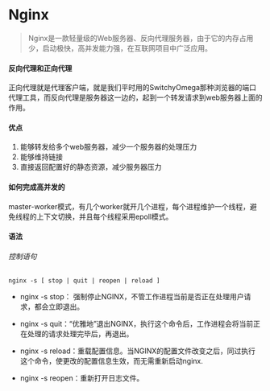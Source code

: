 # Nginx

> Nginx是一款轻量级的Web服务器、反向代理服务器，由于它的内存占用少，启动极快，高并发能力强，在互联网项目中广泛应用。



#### 反向代理和正向代理

正向代理就是代理客户端，就是我们平时用的SwitchyOmega那种浏览器的端口代理工具，而反向代理是服务器这一边的，起到一个转发请求到web服务器上面的作用。



#### 优点

1. 能够转发给多个web服务器，减少一个服务器的处理压力
2. 能够维持链接
3. 直接返回配置好的静态资源，减少服务器压力



#### 如何完成高并发的

master-worker模式，有几个worker就开几个进程，每个进程维护一个线程，避免线程的上下文切换，并且每个线程采用epoll模式。



#### 语法

###### 控制语句

```shell
nginx -s [ stop | quit | reopen | reload ]
```

- nginx -s stop： 强制停止NGINX，不管工作进程当前是否正在处理用户请求，都会立即退出。

- nginx -s quit：“优雅地”退出NGINX，执行这个命令后，工作进程会将当前正在处理的请求处理完毕后，再退出。
- nginx -s reload：重载配置信息。当NGINX的配置文件改变之后，同过执行这个命令，使更改的配置信息生效，而无需重新启动nginx.
- nginx -s reopen：重新打开日志文件。









